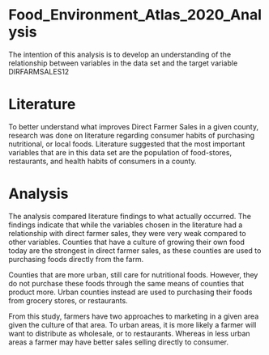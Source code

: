 # Food_Environment_Atlas_2020_Analysis
The intention of this analysis is to develop an understanding of the relationship between variables in the data set and the target variable DIRFARMSALES12

# Literature
To better understand what improves Direct Farmer Sales in a given county, research was done on literature regarding consumer habits of purchasing nutritional, or local foods. Literature suggested that the most important variables that are in this data set are the population of food-stores, restaurants, and health habits of consumers in a county.

# Analysis
The analysis  compared literature findings to what actually occurred. The findings indicate that while the variables chosen in the literature had a relationship with direct farmer sales, they were very weak compared to other variables. Counties that have a culture of growing their own food today are the strongest in direct farmer sales, as these counties are used to purchasing foods directly from the farm.

Counties that are more urban, still care for nutritional foods. However, they do not purchase these foods through the same means of counties that product more. Urban counties instead are used to purchasing their foods from grocery stores, or restaurants.

From this study, farmers have two approaches to marketing in a given area given the culture of that area. To urban areas, it is more likely a farmer will want to distribute as wholesale, or to restaurants. Whereas in less urban areas a farmer may have better sales selling directly to consumer.
